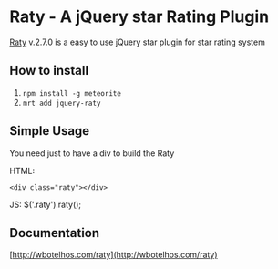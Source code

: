 # Raty - A jQuery star Rating Plugin

[Raty](http://wbotelhos.com/raty) v.2.7.0 is a easy to use jQuery star plugin for star rating system


## How to install
1. `npm install -g meteorite`
2. `mrt add jquery-raty`


## Simple Usage

You need just to have a div to build the Raty

HTML:

    <div class="raty"></div>

JS:
    $('.raty').raty();


## Documentation

[http://wbotelhos.com/raty](http://wbotelhos.com/raty)
